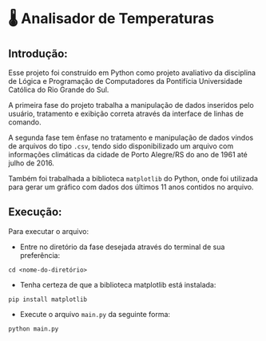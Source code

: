 # 🌡️ Analisador de Temperaturas

## Introdução:
Esse projeto foi construído em Python como projeto avaliativo da disciplina de Lógica e Programação de Computadores da Pontifícia Universidade Católica do Rio Grande do Sul.

A primeira fase do projeto trabalha a manipulação de dados inseridos pelo usuário, tratamento e exibição correta através da interface de linhas de comando.

A segunda fase tem ênfase no tratamento e manipulação de dados vindos de arquivos do tipo `.csv`, tendo sido disponibilizado um arquivo com informações climáticas da cidade de Porto Alegre/RS do ano de 1961 até julho de 2016. 

Também foi trabalhada a biblioteca `matplotlib` do Python, onde foi utilizada para gerar um gráfico com dados dos últimos 11 anos contidos no arquivo.

## Execução:
Para executar o arquivo:
- Entre no diretório da fase desejada através do terminal de sua preferência: 
```
cd <nome-do-diretório>
```
- Tenha certeza de que a biblioteca matplotlib está instalada: 
```
pip install matplotlib
```
- Execute o arquivo `main.py` da seguinte forma:
```
python main.py
```